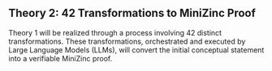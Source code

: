 ## Theory 2: 42 Transformations to MiniZinc Proof

Theory 1 will be realized through a process involving 42 distinct transformations. These transformations, orchestrated and executed by Large Language Models (LLMs), will convert the initial conceptual statement into a verifiable MiniZinc proof.